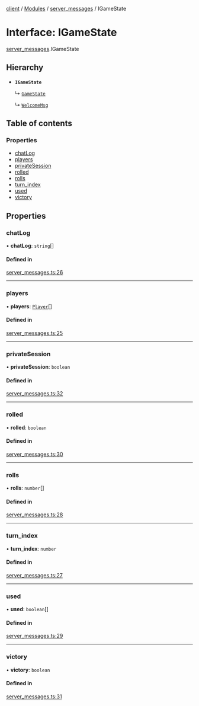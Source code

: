 [client](/) / [Modules](/gen/modules.md) / [server\_messages](/gen/modules/server_messages.md) / IGameState

# Interface: IGameState

[server_messages](/gen/modules/server_messages.md).IGameState

## Hierarchy

- **`IGameState`**

  ↳ [`GameState`](/gen/interfaces/server_messages.GameState.md)

  ↳ [`WelcomeMsg`](/gen/interfaces/server_messages.WelcomeMsg.md)

## Table of contents

### Properties

- [chatLog](/gen/interfaces/server_messages.IGameState.md#chatlog)
- [players](/gen/interfaces/server_messages.IGameState.md#players)
- [privateSession](/gen/interfaces/server_messages.IGameState.md#privatesession)
- [rolled](/gen/interfaces/server_messages.IGameState.md#rolled)
- [rolls](/gen/interfaces/server_messages.IGameState.md#rolls)
- [turn\_index](/gen/interfaces/server_messages.IGameState.md#turn_index)
- [used](/gen/interfaces/server_messages.IGameState.md#used)
- [victory](/gen/interfaces/server_messages.IGameState.md#victory)

## Properties

### chatLog

• **chatLog**: `string`[]

#### Defined in

[server_messages.ts:26](https://github.com/cgsdev0/rollycubes/blob/1c25446/client/src/types/server_messages.ts#L26)

___

### players

• **players**: [`Player`](/gen/interfaces/store_types.Player.md)[]

#### Defined in

[server_messages.ts:25](https://github.com/cgsdev0/rollycubes/blob/1c25446/client/src/types/server_messages.ts#L25)

___

### privateSession

• **privateSession**: `boolean`

#### Defined in

[server_messages.ts:32](https://github.com/cgsdev0/rollycubes/blob/1c25446/client/src/types/server_messages.ts#L32)

___

### rolled

• **rolled**: `boolean`

#### Defined in

[server_messages.ts:30](https://github.com/cgsdev0/rollycubes/blob/1c25446/client/src/types/server_messages.ts#L30)

___

### rolls

• **rolls**: `number`[]

#### Defined in

[server_messages.ts:28](https://github.com/cgsdev0/rollycubes/blob/1c25446/client/src/types/server_messages.ts#L28)

___

### turn\_index

• **turn\_index**: `number`

#### Defined in

[server_messages.ts:27](https://github.com/cgsdev0/rollycubes/blob/1c25446/client/src/types/server_messages.ts#L27)

___

### used

• **used**: `boolean`[]

#### Defined in

[server_messages.ts:29](https://github.com/cgsdev0/rollycubes/blob/1c25446/client/src/types/server_messages.ts#L29)

___

### victory

• **victory**: `boolean`

#### Defined in

[server_messages.ts:31](https://github.com/cgsdev0/rollycubes/blob/1c25446/client/src/types/server_messages.ts#L31)
